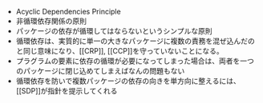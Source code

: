 - Acyclic Dependencies Principle
- 非循環依存関係の原則
- パッケージの依存が循環してはならないというシンプルな原則
- 循環依存は、実質的に単一の大きなパッケージに複数の責務を混ぜ込んだのと同じ意味になり、[[CRP]], [[CCP]]を守っていないことになる。
- プラグラムの要素に依存の循環が必要になってしまった場合は、両者を一つのパッケージに閉じ込めてしまえばなんの問題もない
- 循環依存を防いで複数パッケージの依存の向きを単方向に整えるには、[[SDP]]が指針を提示してくれる